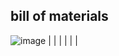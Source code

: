 ## bill of materials

![image](https://github.com/BryanCl7/Linefollower/assets/146442945/7fdc2e7a-a95f-4bfa-ad85-d3e358bb354d)
  |            |           |              |      |         |
